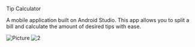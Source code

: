 Tip Calculator

A mobile application built on Android Studio.
This app allows you to split a bill and calculate the amount of desired tips with ease.

![Picture](https://user-images.githubusercontent.com/108913061/217247866-319e8033-786a-47ff-976b-d0f203054443.png)
![2](https://user-images.githubusercontent.com/108913061/217247881-b0b71637-f062-4dd6-97c7-9ee121f2c4b9.png)
